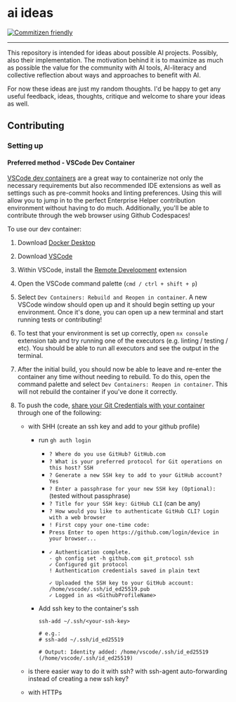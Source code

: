 # ai ideas

[![Commitizen friendly](https://img.shields.io/badge/commitizen-friendly-brightgreen.svg)](http://commitizen.github.io/cz-cli/)

---

This repository is intended for ideas about possible AI projects. Possibly, also their implementation. The motivation behind it is to maximize as much as possible the value for the community with AI tools, AI-literacy and collective reflection about ways and approaches to benefit with AI.

For now these ideas are just my random thoughts. I'd be happy to get any useful feedback, ideas, thoughts, critique and welcome to share your ideas as well.

## Contributing

### Setting up

#### Preferred method - VSCode Dev Container

[VSCode dev containers](https://code.visualstudio.com/docs/devcontainers/containers) are a great way to containerize not only the necessary requirements but also recommended IDE extensions as well as settings such as pre-commit hooks and linting preferences. Using this will allow you to jump in to the perfect Enterprise Helper contribution environment without having to do much. Additionally, you'll be able to contribute through the web browser using Github Codespaces!

To use our dev container:

1. Download [Docker Desktop](https://www.docker.com/products/docker-desktop/)
2. Download [VSCode](https://code.visualstudio.com/)
3. Within VSCode, install the [Remote Development](https://marketplace.visualstudio.com/items?itemName=ms-vscode-remote.vscode-remote-extensionpack) extension
4. Open the VSCode command palette (`cmd / ctrl + shift + p`)
5. Select `Dev Containers: Rebuild and Reopen in container`. A new VSCode window should open up and it should begin setting up your environment. Once it's done, you can open up a new terminal and start running tests or contributing!
6. To test that your environment is set up correctly,
   open `nx console` extension tab and try running one of the executors (e.g. linting / testing / etc). You should be able to run all executors and see the output in the terminal.
7. After the initial build, you should now be able to leave and re-enter the container any time without needing to rebuild. To do this, open the command palette and select `Dev Containers: Reopen in container`. This will not rebuild the container if you've done it correctly.

8. To push the code, [share your Git Credentials with your container](https://code.visualstudio.com/remote/advancedcontainers/sharing-git-credentials) through one of the following:

   - with SHH (create an ssh key and add to your github profile)

     - run `gh auth login`

       - `? Where do you use GitHub? GitHub.com`
       - `? What is your preferred protocol for Git operations on this host? SSH`
       - `? Generate a new SSH key to add to your GitHub account? Yes`
       - `? Enter a passphrase for your new SSH key (Optional):` (tested without passphrase)
       - `? Title for your SSH key: GitHub CLI` (can be any)
       - `? How would you like to authenticate GitHub CLI? Login with a web browser`
       - `! First copy your one-time code:`
       - `Press Enter to open https://github.com/login/device in your browser...`
       - ```
         ✓ Authentication complete.
         - gh config set -h github.com git_protocol ssh
         ✓ Configured git protocol
         ! Authentication credentials saved in plain text

         ✓ Uploaded the SSH key to your GitHub account: /home/vscode/.ssh/id_ed25519.pub
         ✓ Logged in as <GithubProfileName>
         ```

     - Add ssh key to the container's ssh

       ```
       ssh-add ~/.ssh/<your-ssh-key>

       # e.g.:
       # ssh-add ~/.ssh/id_ed25519

       # Output: Identity added: /home/vscode/.ssh/id_ed25519 (/home/vscode/.ssh/id_ed25519)
       ```

   - is there easier way to do it with ssh? with ssh-agent auto-forwarding instead of creating a new ssh key?
   - with HTTPs

<!-- #### Alternative method - setup locally without containers

1.  Remove `package-lock.json` files (since those are platform specific and are generated by `npm install` for [linux docker image](mcr.microsoft.com/devcontainers/javascript-node:20-bookworm))
    and run `npm install` to get your platform-specific npm packages in `node_modules`

        ```shell
        # Create a new package-lock.json & install your platform-specific npm packages
        rm package-lock.json
        rm -rf node_modules
        npm install

        # Same for ai-ideas-nextra (knowledge base)
        cd ai-ideas/nextra
        rm package-lock.json
        rm -rf node_modules
        npm install
        ```

2.  Open `nx-console` extension tab in vscode and run executors from there or manually from the terminal, e.g.

    ```shell
    # linting
    npx nx run nextapp-ai-ideas:lint

    # dev with watch mode
    npx nx run nextapp-ai-ideas:dev

    # etc.
    ``` -->
